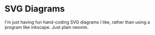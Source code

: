 # SVG Diagrams

I'm just having fun hand-coding SVG diagrams I like, rather than
using a program like inkscape.  Just plain neovim.



